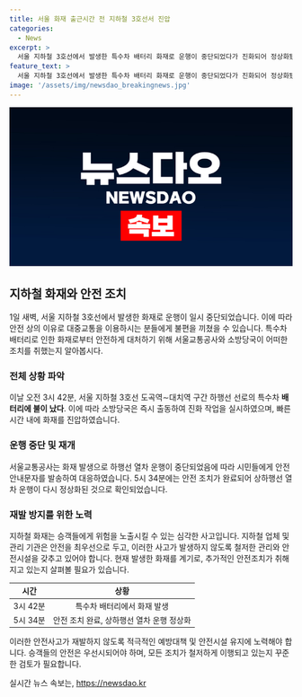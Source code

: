 ```yaml
---
title: 서울 화재 출근시간 전 지하철 3호선서 진압
categories:
  - News
excerpt: >
  서울 지하철 3호선에서 발생한 특수차 배터리 화재로 운행이 중단되었다가 진화되어 정상화됐다. 소방당국의 신속한 대응 덕분에 출근길 대란은 피해갔으며, 상하선 열차 운행이 다시 시작됐다. 3시 42분에 발생한 화재는 5시 34분에 안전안내문자로 전달되고, 5시 55분에 조치 완료되어 운행이 재개됐다.
feature_text: >
  서울 지하철 3호선에서 발생한 특수차 배터리 화재로 운행이 중단되었다가 진화되어 정상화됐다. 소방당국의 신속한 대응 덕분에 출근길 대란은 피해갔으며, 상하선 열차 운행이 다시 시작됐다. 3시 42분에 발생한 화재는 5시 34분에 안전안내문자로 전달되고, 5시 55분에 조치 완료되어 운행이 재개됐다.
image: '/assets/img/newsdao_breakingnews.jpg'
---
```


<p><img src="/assets/img/newsdao_breakingnews.jpg" alt="implanttips 속보" /></p>

<h2 data-ke-size="size26">지하철 화재와 안전 조치</h2>

<p data-ke-size="size16">1일 새벽, 서울 지하철 3호선에서 발생한 화재로 운행이 일시 중단되었습니다. 이에 따라 안전 상의 이유로 대중교통을 이용하시는 분들에게 불편을 끼쳤을 수 있습니다. 특수차 배터리로 인한 화재로부터 안전하게 대처하기 위해 서울교통공사와 소방당국이 어떠한 조치를 취했는지 알아봅시다.</p>

<h3>전체 상황 파악</h3>

<p data-ke-size="size16">이날 오전 3시 42분, 서울 지하철 3호선 도곡역∼대치역 구간 하행선 선로의 특수차 <b>배터리에 불이 났다</b>. 이에 따라 소방당국은 즉시 출동하여 진화 작업을 실시하였으며, 빠른 시간 내에 화재를 진압하였습니다.</p>

<h3>운행 중단 및 재개</h3>

<p data-ke-size="size16">서울교통공사는 화재 발생으로 하행선 열차 운행이 중단되었음에 따라 시민들에게 안전안내문자를 발송하여 대응하였습니다. 5시 34분에는 안전 조치가 완료되어 상하행선 열차 운행이 다시 정상화된 것으로 확인되었습니다.</p>

<h3>재발 방지를 위한 노력</h3>

<p data-ke-size="size16">지하철 화재는 승객들에게 위험을 노출시킬 수 있는 심각한 사고입니다. 지하철 업체 및 관리 기관은 안전을 최우선으로 두고, 이러한 사고가 발생하지 않도록 철저한 관리와 안전시설을 갖추고 있어야 합니다. 현재 발생한 화재를 계기로, 추가적인 안전조치가 취해지고 있는지 살펴볼 필요가 있습니다.</p>

<table>
<thead>
<tr>
<th style="text-align: center;">시간</th>
<th style="text-align: center;">상황</th>
</tr>
</thead>
<tbody>
<tr>
<td style="text-align: center;">3시 42분</td>
<td style="text-align: center;">특수차 배터리에서 화재 발생</td>
</tr>
<tr>
<td style="text-align: center;">5시 34분</td>
<td style="text-align: center;">안전 조치 완료, 상하행선 열차 운행 정상화</td>
</tr>
</tbody>
</table>

<p data-ke-size="size16">이러한 안전사고가 재발하지 않도록 적극적인 예방대책 및 안전시설 유지에 노력해야 합니다. 승객들의 안전은 우선시되어야 하며, 모든 조치가 철저하게 이행되고 있는지 꾸준한 검토가 필요합니다.</p>
실시간 뉴스 속보는, <a href="https://newsdao.kr" rel="dofollow">https://newsdao.kr</a>


